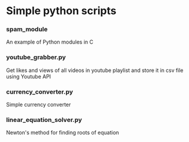 # Simple python scripts

### spam_module
An example of Python modules in C

### youtube_grabber.py
Get likes and views of all videos in youtube playlist and store it in csv file using Youtube API

### currency_converter.py
Simple currency converter

### linear_equation_solver.py
Newton's method for finding roots of equation